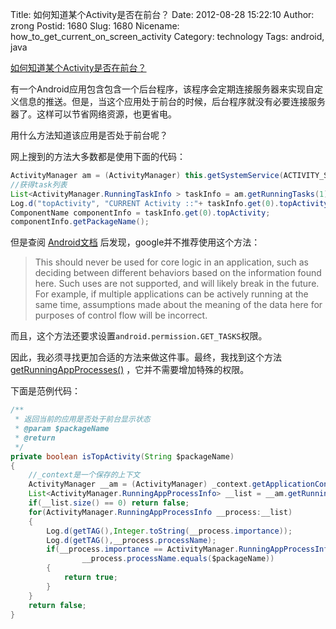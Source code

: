 Title: 如何知道某个Activity是否在前台？
Date: 2012-08-28 15:22:10
Author: zrong
Postid: 1680
Slug: 1680
Nicename: how_to_get_current_on_screen_activity
Category: technology
Tags: android, java

[如何知道某个Activity是否在前台？](http://zengrong.net/post/1680.htm)

有一个Android应用包含包含一个后台程序，该程序会定期连接服务器来实现自定义信息的推送。但是，当这个应用处于前台的时候，后台程序就没有必要连接服务器了。这样可以节省网络资源，也更省电。

用什么方法知道该应用是否处于前台呢？

网上搜到的方法大多数都是使用下面的代码：

``` java
ActivityManager am = (ActivityManager) this.getSystemService(ACTIVITY_SERVICE);
//获得task列表
List<ActivityManager.RunningTaskInfo > taskInfo = am.getRunningTasks(1); 
Log.d("topActivity", "CURRENT Activity ::"+ taskInfo.get(0).topActivity.getClassName());
ComponentName componentInfo = taskInfo.get(0).topActivity;
componentInfo.getPackageName();
```

但是查阅 [Android文档](http://developer.android.com/reference/android/app/ActivityManager.html#getRunningTasks(int)) 后发现，google并不推荐使用这个方法：

>This should never be used for core logic in an application, such as deciding between different behaviors based on the information found here. Such uses are not supported, and will likely break in the future. For example, if multiple applications can be actively running at the same time, assumptions made about the meaning of the data here for purposes of control flow will be incorrect.

而且，这个方法还要求设置`android.permission.GET_TASKS`权限。

因此，我必须寻找更加合适的方法来做这件事。最终，我找到这个方法 [getRunningAppProcesses()](http://developer.android.com/reference/android/app/ActivityManager.html#getRunningAppProcesses()) ，它并不需要增加特殊的权限。

下面是范例代码：

``` java
/**
 * 返回当前的应用是否处于前台显示状态
 * @param $packageName
 * @return
 */
private boolean isTopActivity(String $packageName) 
{
	//_context是一个保存的上下文
	ActivityManager __am = (ActivityManager) _context.getApplicationContext().getSystemService(Context.ACTIVITY_SERVICE);
	List<ActivityManager.RunningAppProcessInfo> __list = __am.getRunningAppProcesses();
	if(__list.size() == 0) return false;
	for(ActivityManager.RunningAppProcessInfo __process:__list)
	{
		Log.d(getTAG(),Integer.toString(__process.importance));
		Log.d(getTAG(),__process.processName);
		if(__process.importance == ActivityManager.RunningAppProcessInfo.IMPORTANCE_FOREGROUND &&
				__process.processName.equals($packageName))
		{
			return true;
		}
	}
	return false;
}
```

